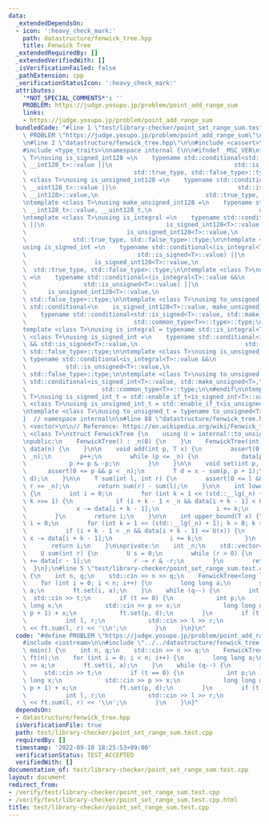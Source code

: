 ```yaml
---
data:
  _extendedDependsOn:
  - icon: ':heavy_check_mark:'
    path: datastructure/fenwick_tree.hpp
    title: Fenwick Tree
  _extendedRequiredBy: []
  _extendedVerifiedWith: []
  _isVerificationFailed: false
  _pathExtension: cpp
  _verificationStatusIcon: ':heavy_check_mark:'
  attributes:
    '*NOT_SPECIAL_COMMENTS*': ''
    PROBLEM: https://judge.yosupo.jp/problem/point_add_range_sum
    links:
    - https://judge.yosupo.jp/problem/point_add_range_sum
  bundledCode: "#line 1 \"test/library-checker/point_set_range_sum.test.cpp\"\n#define\
    \ PROBLEM \"https://judge.yosupo.jp/problem/point_add_range_sum\"\n#include <iostream>\n\
    \n#line 2 \"datastructure/fenwick_tree.hpp\"\n\n#include <cassert>\n#include <numeric>\n\
    #include <type_traits>\nnamespace internal {\n\n#ifndef _MSC_VER\ntemplate <class\
    \ T>\nusing is_signed_int128 =\n    typename std::conditional<std::is_same<T,\
    \ __int128_t>::value ||\n                                  std::is_same<T, __int128>::value,\n\
    \                              std::true_type, std::false_type>::type;\n\ntemplate\
    \ <class T>\nusing is_unsigned_int128 =\n    typename std::conditional<std::is_same<T,\
    \ __uint128_t>::value ||\n                                  std::is_same<T, unsigned\
    \ __int128>::value,\n                              std::true_type, std::false_type>::type;\n\
    \ntemplate <class T>\nusing make_unsigned_int128 =\n    typename std::conditional<std::is_same<T,\
    \ __int128_t>::value, __uint128_t,\n                              unsigned __int128>;\n\
    \ntemplate <class T>\nusing is_integral =\n    typename std::conditional<std::is_integral<T>::value\
    \ ||\n                                  is_signed_int128<T>::value ||\n      \
    \                            is_unsigned_int128<T>::value,\n                 \
    \             std::true_type, std::false_type>::type;\n\ntemplate <class T>\n\
    using is_signed_int =\n    typename std::conditional<(is_integral<T>::value &&\n\
    \                               std::is_signed<T>::value) ||\n               \
    \                   is_signed_int128<T>::value,\n                            \
    \  std::true_type, std::false_type>::type;\n\ntemplate <class T>\nusing is_unsigned_int\
    \ =\n    typename std::conditional<(is_integral<T>::value &&\n               \
    \                std::is_unsigned<T>::value) ||\n                            \
    \      is_unsigned_int128<T>::value,\n                              std::true_type,\
    \ std::false_type>::type;\n\ntemplate <class T>\nusing to_unsigned = typename\
    \ std::conditional<\n    is_signed_int128<T>::value, make_unsigned_int128<T>,\n\
    \    typename std::conditional<std::is_signed<T>::value, std::make_unsigned<T>,\n\
    \                              std::common_type<T>>::type>::type;\n\n#else\n\n\
    template <class T>\nusing is_integral = typename std::is_integral<T>;\n\ntemplate\
    \ <class T>\nusing is_signed_int =\n    typename std::conditional<is_integral<T>::value\
    \ && std::is_signed<T>::value,\n                              std::true_type,\
    \ std::false_type>::type;\n\ntemplate <class T>\nusing is_unsigned_int =\n   \
    \ typename std::conditional<is_integral<T>::value &&\n                       \
    \           std::is_unsigned<T>::value,\n                              std::true_type,\
    \ std::false_type>::type;\n\ntemplate <class T>\nusing to_unsigned =\n    typename\
    \ std::conditional<is_signed_int<T>::value, std::make_unsigned<T>,\n         \
    \                     std::common_type<T>>::type;\n\n#endif\n\ntemplate <class\
    \ T>\nusing is_signed_int_t = std::enable_if_t<is_signed_int<T>::value>;\n\ntemplate\
    \ <class T>\nusing is_unsigned_int_t = std::enable_if_t<is_unsigned_int<T>::value>;\n\
    \ntemplate <class T>\nusing to_unsigned_t = typename to_unsigned<T>::type;\n\n\
    }  // namespace internal\n\n#line 88 \"datastructure/fenwick_tree.hpp\"\n#include\
    \ <vector>\n\n// Reference: https://en.wikipedia.org/wiki/Fenwick_tree\ntemplate\
    \ <class T>\nstruct FenwickTree {\n    using U = internal::to_unsigned_t<T>;\n\
    \npublic:\n    FenwickTree() : _n(0) {\n    }\n    FenwickTree(int n) : _n(n),\
    \ data(n) {\n    }\n\n    void add(int p, T x) {\n        assert(0 <= p && p <\
    \ _n);\n        p++;\n        while (p <= _n) {\n            data[p - 1] += U(x);\n\
    \            p += p & -p;\n        }\n    }\n\n    void set(int p, T x) {\n  \
    \      assert(0 <= p && p < _n);\n        T d = x - sum(p, p + 1);\n        add(p,\
    \ d);\n    }\n\n    T sum(int l, int r) {\n        assert(0 <= l && l <= r &&\
    \ r <= _n);\n        return sum(r) - sum(l);\n    }\n\n    int lower_bound(T x)\
    \ {\n        int i = 0;\n        for (int k = 1 << (std::__lg(_n) + 1); k > 0;\
    \ k >>= 1) {\n            if (i + k - 1 < _n && data[i + k - 1] < U(x)) {\n  \
    \              x -= data[i + k - 1];\n                i += k;\n            }\n\
    \        }\n        return i;\n    }\n\n    int upper_bound(T x) {\n        int\
    \ i = 0;\n        for (int k = 1 << (std::__lg(_n) + 1); k > 0; k >>= 1) {\n \
    \           if (i + k - 1 < _n && data[i + k - 1] <= U(x)) {\n               \
    \ x -= data[i + k - 1];\n                i += k;\n            }\n        }\n \
    \       return i;\n    }\n\nprivate:\n    int _n;\n    std::vector<U> data;\n\
    \    U sum(int r) {\n        U s = 0;\n        while (r > 0) {\n            s\
    \ += data[r - 1];\n            r -= r & -r;\n        }\n        return s;\n  \
    \  }\n};\n#line 5 \"test/library-checker/point_set_range_sum.test.cpp\"\nint main()\
    \ {\n    int n, q;\n    std::cin >> n >> q;\n    FenwickTree<long long> ft(n);\n\
    \    for (int i = 0; i < n; i++) {\n        long long a;\n        std::cin >>\
    \ a;\n        ft.set(i, a);\n    }\n    while (q--) {\n        int t;\n      \
    \  std::cin >> t;\n        if (t == 0) {\n            int p;\n            long\
    \ long x;\n            std::cin >> p >> x;\n            long long d = ft.sum(p,\
    \ p + 1) + x;\n            ft.set(p, d);\n        }\n        if (t == 1) {\n \
    \           int l, r;\n            std::cin >> l >> r;\n            std::cout\
    \ << ft.sum(l, r) << '\\n';\n        }\n    }\n}\n"
  code: "#define PROBLEM \"https://judge.yosupo.jp/problem/point_add_range_sum\"\n\
    #include <iostream>\n\n#include \"../../datastructure/fenwick_tree.hpp\"\nint\
    \ main() {\n    int n, q;\n    std::cin >> n >> q;\n    FenwickTree<long long>\
    \ ft(n);\n    for (int i = 0; i < n; i++) {\n        long long a;\n        std::cin\
    \ >> a;\n        ft.set(i, a);\n    }\n    while (q--) {\n        int t;\n   \
    \     std::cin >> t;\n        if (t == 0) {\n            int p;\n            long\
    \ long x;\n            std::cin >> p >> x;\n            long long d = ft.sum(p,\
    \ p + 1) + x;\n            ft.set(p, d);\n        }\n        if (t == 1) {\n \
    \           int l, r;\n            std::cin >> l >> r;\n            std::cout\
    \ << ft.sum(l, r) << '\\n';\n        }\n    }\n}"
  dependsOn:
  - datastructure/fenwick_tree.hpp
  isVerificationFile: true
  path: test/library-checker/point_set_range_sum.test.cpp
  requiredBy: []
  timestamp: '2022-09-10 18:25:53+09:00'
  verificationStatus: TEST_ACCEPTED
  verifiedWith: []
documentation_of: test/library-checker/point_set_range_sum.test.cpp
layout: document
redirect_from:
- /verify/test/library-checker/point_set_range_sum.test.cpp
- /verify/test/library-checker/point_set_range_sum.test.cpp.html
title: test/library-checker/point_set_range_sum.test.cpp
---
```

